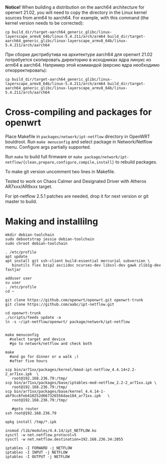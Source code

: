 **Notice!**
When building a distribution on the aarch64 architecture for openwrt 21.02, you will need to copy the directory in the Linux kernel sources from arm64 to aarch64.
For example, with this command (the kernel version needs to be corrected):

```cp build_dir/target-aarch64_generic_glibc/linux-layerscape_armv8_64b/linux-5.4.211/arch/arm64 build_dir/target-aarch64_generic_glibc/linux-layerscape_armv8_64b/linux- 5.4.211/arch/aarch64```

При сборке дистрибутива на архитектуре aarch64 для openwrt 21.02 потребуется скопировать директорию в исходниках ядра линукс из arm64 в aarch64.
Например этой коммандой (версию ядра необходимо откорректировать):

```cp build_dir/target-aarch64_generic_glibc/linux-layerscape_armv8_64b/linux-5.4.211/arch/arm64 build_dir/target-aarch64_generic_glibc/linux-layerscape_armv8_64b/linux-5.4.211/arch/aarch64```

Cross-compiling and packages for openwrt
===

Place Makefile in `packages/network/ipt-netflow` directory in OpenWRT bouldroot.
Run `make menuconfig` and select package in Network/Netflow menu. Configure args partially supported.

Run `make` to build full firmware or `make package/network/ipt-netflow/{clean,prepare,configure,compile,install}` to rebuild packages.

To make git version uncomment two lines in Makefile.

Tested to work on Chaos Calmer and Designated Driver with Atheros AR7xxx/AR9xxx target.

For ipt-netflow 2.5.1 patches are needed, drop it for next version or git master to build.

Making and installilng
===

```shell
mkdir debian-toolchain
sudo debootstrap jessie debian-toolchain
sudo chroot debian-toolchain

. /etc/profile
apt update
apt install git ssh-client build-essential mercurial subversion \
   binutils flex bzip2 asciidoc ncurses-dev libssl-dev gawk zlib1g-dev fastjar

adduser user
su user
. /etc/profile
cd ~

git clone https://github.com/openwrt/openwrt.git openwrt-trunk
git clone https://github.com/aabc/ipt-netflow.git

cd openwrt-trunk
./scripts/feeds update -a
ln -s ~/ipt-netflow/openwrt/ package/network/ipt-netflow


make menuconfig
  #select target and device
  #go to network/netflow and check both

make
  #and go for dinner or a walk ;)
  #after five hours

scp bin/ar71xx/packages/kernel/kmod-ipt-netflow_4.4.14+2.2-2_ar71xx.ipk  \
   root@192.168.236.79:/tmp/
scp bin/ar71xx/packages/base/iptables-mod-netflow_2.2-2_ar71xx.ipk \
   root@192.168.236.79:/tmp/
scp bin/ar71xx/packages/base/kernel_4.4.14-1-abf9cc6feb410252d667326556dae184_ar71xx.ipk   \
   root@192.168.236.79:/tmp/

   #goto router
ssh root@192.168.236.79

opkg install /tmp/*.ipk

insmod /lib/modules/4.4.14/ipt_NETFLOW.ko
sysctl -w net.netflow.protocol=5
sysctl -w net.netflow.destination=192.168.236.34:2055

iptables -I FORWARD -j NETFLOW
iptables -I INPUT -j NETFLOW
iptables -I OUTPUT -j NETFLOW

```
